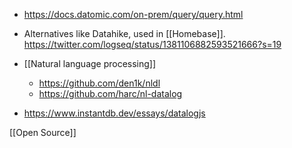 - https://docs.datomic.com/on-prem/query/query.html
- Alternatives like Datahike, used in [[Homebase]]. https://twitter.com/logseq/status/1381106882593521666?s=19

- [[Natural language processing]]
	-  https://github.com/den1k/nldl
	-  https://github.com/harc/nl-datalog

- https://www.instantdb.dev/essays/datalogjs

[[Open Source]]
